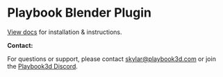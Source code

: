 # Playbook Blender Plugin

[View docs](https://docs.playbook3d.com/platform/integrations/blender) for installation & instructions.

**Contact:**

For questions or support, please contact skylar@playbook3d.com or join the [Playbook3d Discord](https://discord.gg/FDFEa836Pc).
